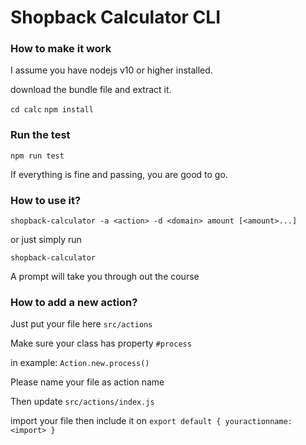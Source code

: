 # Shopback Calculator CLI

### How to make it work
I assume you have nodejs v10 or higher installed.

download the bundle file and extract it.

```cd calc```
```npm install```

### Run the test
```npm run test```

If everything is fine and passing, you are good to go.

### How to use it?
```shopback-calculator -a <action> -d <domain> amount [<amount>...]```

or just simply run 

```shopback-calculator```

A prompt will take you through out the course

### How to add a new action?
Just put your file here ```src/actions```

Make sure your class has property ```#process```

in example: ```Action.new.process()```

Please name your file as action name

Then update ```src/actions/index.js```

import your file then include it on
```export default { youractionname: <import> }```
